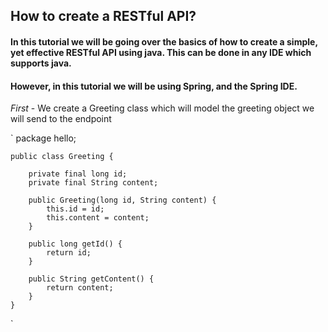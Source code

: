 ## How to create a RESTful API?
#### In this tutorial we will be going over the basics of how to create a simple, yet effective RESTful API using java. This can be done in any IDE which supports java.
#### However, in this tutorial we will be using Spring, and the Spring IDE.

*First* - We create a Greeting class which will model the greeting object we will send to the endpoint

`
    package hello;

    public class Greeting {

        private final long id;
        private final String content;

        public Greeting(long id, String content) {
            this.id = id;
            this.content = content;
        }

        public long getId() {
            return id;
        }

        public String getContent() {
            return content;
        }
    }
`
